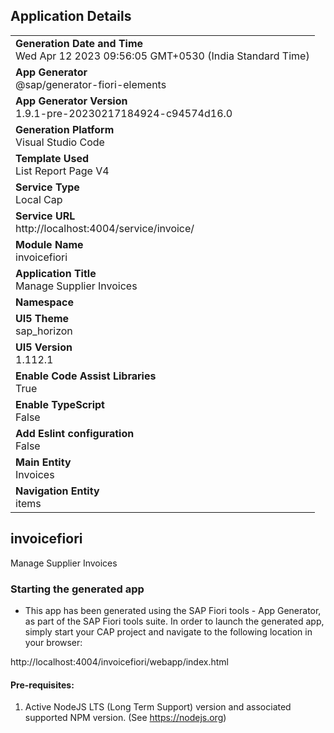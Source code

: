 ## Application Details
|               |
| ------------- |
|**Generation Date and Time**<br>Wed Apr 12 2023 09:56:05 GMT+0530 (India Standard Time)|
|**App Generator**<br>@sap/generator-fiori-elements|
|**App Generator Version**<br>1.9.1-pre-20230217184924-c94574d16.0|
|**Generation Platform**<br>Visual Studio Code|
|**Template Used**<br>List Report Page V4|
|**Service Type**<br>Local Cap|
|**Service URL**<br>http://localhost:4004/service/invoice/
|**Module Name**<br>invoicefiori|
|**Application Title**<br>Manage Supplier Invoices|
|**Namespace**<br>|
|**UI5 Theme**<br>sap_horizon|
|**UI5 Version**<br>1.112.1|
|**Enable Code Assist Libraries**<br>True|
|**Enable TypeScript**<br>False|
|**Add Eslint configuration**<br>False|
|**Main Entity**<br>Invoices|
|**Navigation Entity**<br>items|

## invoicefiori

Manage Supplier Invoices

### Starting the generated app

-   This app has been generated using the SAP Fiori tools - App Generator, as part of the SAP Fiori tools suite.  In order to launch the generated app, simply start your CAP project and navigate to the following location in your browser:

http://localhost:4004/invoicefiori/webapp/index.html

#### Pre-requisites:

1. Active NodeJS LTS (Long Term Support) version and associated supported NPM version.  (See https://nodejs.org)


